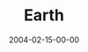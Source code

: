 ---
layout: message
category: message
series: "Symbols"
title: "Earth"
date: 2004-02-15-00-00
message_id: 184
audio: "http://s3.amazonaws.com/crossroads-media/media/legacy/mp3/Symbols_01_02-15-04_Earth.mp3"
audio-duration: "38:30"
flag: "N"
---